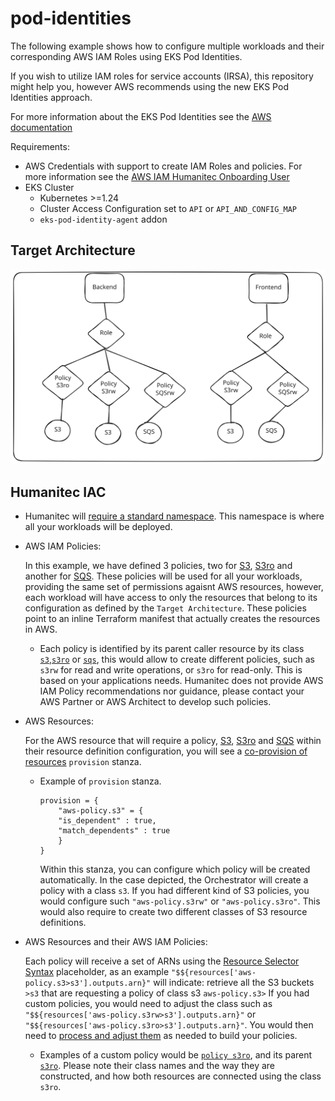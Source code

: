 # pod-identities

The following example shows how to configure multiple workloads and their corresponding AWS IAM Roles using EKS Pod Identities. 

If you wish to utilize IAM roles for service accounts (IRSA), this repository might help you, however AWS recommends using the new EKS Pod Identities approach.

For more information about the EKS Pod Identities see the [AWS documentation](https://aws.amazon.com/blogs/aws/amazon-eks-pod-identity-simplifies-iam-permissions-for-applications-on-amazon-eks-clusters/)

Requirements:
* AWS Credentials with support to create IAM Roles and policies. For more information see the [AWS IAM Humanitec Onboarding User](../humanitec-onboarding-aws-iam-user)
* EKS Cluster
    * Kubernetes >=1.24
    * Cluster Access Configuration set to `API` or `API_AND_CONFIG_MAP`
    * `eks-pod-identity-agent` addon

## Target Architecture
![Humanitec EKS SVG](architecture.svg)

## Humanitec IAC
* Humanitec will [require a standard namespace](resource-definition/namespace.tf). This namespace is where all your workloads will be deployed.
* AWS IAM Policies:

    In this example, we have defined 3 policies, two for [S3](resource-definition/policy-s3.tf), [S3ro](resource-definition/policy-s3ro.tf) and another for [SQS](resource-definition/policy-sqs.tf). These policies will be used for all your workloads, providing the same set of permissions agaisnt AWS resources, however, each workload will have access to only the resources that belong to its configuration as defined by the `Target Architecture`. These policies point to an inline Terraform manifest that actually creates the resources in AWS.
    * Each policy is identified by its parent caller resource by its class [`s3`](resource-definition/policy-s3.tf#L36),[`s3ro`](resource-definition/policy-s3ro.tf#L36) or [`sqs`](resource-definition/policy-sqs.tf#L36), this would allow to create different policies, such as `s3rw` for read and write operations, or `s3ro` for read-only. This is based on your applications needs. Humanitec does not provide AWS IAM Policy recommendations nor guidance, please contact your AWS Partner or AWS Architect to develop such policies.
* AWS Resources:

    For the AWS resource that will require a policy, [S3](resource-definition/s3.tf#L8), [S3ro](resource-definition/s3ro.tf#L8) and [SQS](resource-definition/sqs.tf#L8) within their resource definition configuration, you will see a [co-provision of resources](https://developer.humanitec.com/platform-orchestrator/resources/resource-graph/#co-provision-resources) `provision` stanza.
    * Example of `provision` stanza.
        ```
        provision = {
            "aws-policy.s3" = {
            "is_dependent" : true,
            "match_dependents" : true
            }
        }
        ```
      Within this stanza, you can configure which policy will be created automatically. In the case depicted, the Orchestrator will create a policy with a class `s3`. If you had different kind of S3 policies, you would configure such `"aws-policy.s3rw"` or `"aws-policy.s3ro"`. This would also require to create two different classes of S3 resource definitions.
* AWS Resources and their AWS IAM Policies:

    Each policy will receive a set of ARNs using the [Resource Selector Syntax](https://developer.humanitec.com/platform-orchestrator/resources/resource-graph/#resource-selectors) placeholder, as an example `"$${resources['aws-policy.s3>s3'].outputs.arn}"` will indicate: retrieve all the S3 buckets `>s3` that are requesting a policy of class s3 `aws-policy.s3>`
    If you had custom policies, you would need to adjust the class such as `"$${resources['aws-policy.s3rw>s3'].outputs.arn}"` or `"$${resources['aws-policy.s3ro>s3'].outputs.arn}"`. You would then need to [process and adjust them](resource-definition/source/s3-policy.tf#L34) as needed to build your policies.
    * Examples of a custom policy would be [`policy s3ro`](resource-definition/policy-s3ro.tf#L18), and its parent [`s3ro`](resource-definition/s3ro.tf#L8). Please note their class names and the way they are constructed, and how both resources are connected using the class `s3ro`.
